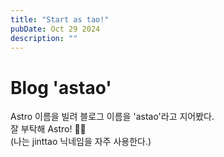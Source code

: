 ```yaml
---
title: "Start as tao!"
pubDate: Oct 29 2024
description: ""
---
```


# Blog 'astao'

Astro 이름을 빌려 블로그 이름을 'astao'라고 지어봤다. <br> 잘 부탁해 Astro! 🧑‍🚀 <br> (나는 jinttao 닉네임을 자주 사용한다.)
